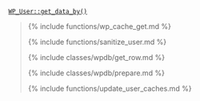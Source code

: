 <p><code><a href="https://developer.wordpress.org/reference/classes/wp_user/get_data_by/">WP_User::get_data_by()</a></code></p>

<blockquote>

{% include functions/wp_cache_get.md %}

{% include functions/sanitize_user.md %}

{% include classes/wpdb/get_row.md %}

{% include classes/wpdb/prepare.md %}

{% include functions/update_user_caches.md %}

</blockquote>

